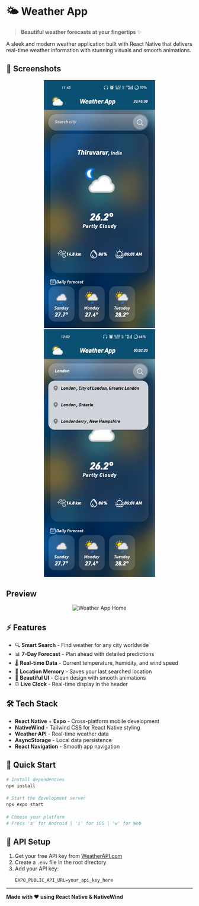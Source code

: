 # 🌤️ Weather App

> **Beautiful weather forecasts at your fingertips** ✨

A sleek and modern weather application built with React Native that delivers real-time weather information with stunning visuals and smooth animations.

## 📱 Screenshots

<div align="center">
  <img src="./screenshot/image1.jpg" width="300" alt="Weather App Home" />
  <img src="./screenshot/image2.jpg" width="300" alt="Weather App Forecast" />
</div>

## Preview 

<div align="center">
  <img src="./screenshot/preview.gif" width="300" alt="Weather App Home" />
</div>

## ⚡ Features

- 🔍 **Smart Search** - Find weather for any city worldwide
- 📊 **7-Day Forecast** - Plan ahead with detailed predictions
- 🌡️ **Real-time Data** - Current temperature, humidity, and wind speed
- 📍 **Location Memory** - Saves your last searched location
- 🎨 **Beautiful UI** - Clean design with smooth animations
- ⏰ **Live Clock** - Real-time display in the header

## 🛠️ Tech Stack

- **React Native** + **Expo** - Cross-platform mobile development
- **NativeWind** - Tailwind CSS for React Native styling
- **Weather API** - Real-time weather data
- **AsyncStorage** - Local data persistence
- **React Navigation** - Smooth app navigation

## 🚀 Quick Start

```bash
# Install dependencies
npm install

# Start the development server
npx expo start

# Choose your platform
# Press 'a' for Android | 'i' for iOS | 'w' for Web
```

## 📝 API Setup

1. Get your free API key from [WeatherAPI.com](https://www.weatherapi.com/)
2. Create a `.env` file in the root directory
3. Add your API key:
   ```
   EXPO_PUBLIC_API_URL=your_api_key_here
   ```

---

**Made with ❤️ using React Native & NativeWind**
